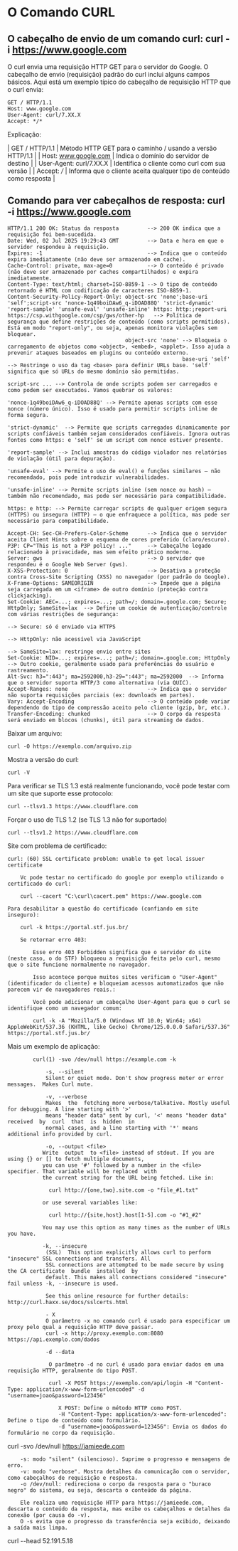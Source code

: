 # O Comando CURL

## O cabeçalho de envio de um comando curl: curl -i https://www.google.com

O curl envia uma requisição HTTP GET para o servidor do Google. O cabeçalho de envio (requisição) padrão do curl inclui alguns campos básicos. Aqui está um exemplo típico do cabeçalho de requisição HTTP que o curl envia:
  	
```http
GET / HTTP/1.1
Host: www.google.com
User-Agent: curl/7.XX.X
Accept: */*
```
Explicação:


| GET / HTTP/1.1 | Método HTTP GET para o caminho / usando a versão HTTP/1.1 |
| Host: www.google.com | Indica o domínio do servidor de destino |
| User-Agent: curl/7.XX.X | Identifica o cliente como curl com sua versão |
| Accept: */* |	Informa que o cliente aceita qualquer tipo de conteúdo como resposta |




## Comando para ver cabeçalhos de resposta: curl -i https://www.google.com
			
 

    HTTP/1.1 200 OK: Status da resposta         --> 200 OK indica que a requisição foi bem-sucedida.
    Date: Wed, 02 Jul 2025 19:29:43 GMT         --> Data e hora em que o servidor respondeu à requisição.
    Expires: -1                                 --> Indica que o conteúdo expira imediatamente (não deve ser armazenado em cache).
    Cache-Control: private, max-age=0           --> O conteúdo é privado (não deve ser armazenado por caches compartilhados) e expira imediatamente.
    Content-Type: text/html; charset=ISO-8859-1 --> O tipo de conteúdo retornado é HTML com codificação de caracteres ISO-8859-1.  
    Content-Security-Policy-Report-Only: object-src 'none';base-uri 'self';script-src 'nonce-1q49boiDAw6_q-iDOAD88Q' 'strict-dynamic' 'report-sample' 'unsafe-eval' 'unsafe-inline' https: http:;report-uri https://csp.withgoogle.com/csp/gws/other-hp   --> Política de segurança que define restrições de conteúdo (como scripts permitidos). Está em modo "report-only", ou seja, apenas monitora violações sem bloquear.
                                         object-src 'none' --> Bloqueia o carregamento de objetos como <object>, <embed>, <applet>. Isso ajuda a prevenir ataques baseados em plugins ou conteúdo externo.
                                                           base-uri 'self' --> Restringe o uso da tag <base> para definir URLs base. 'self' significa que só URLs do mesmo domínio são permitidas.
                                                                          script-src ... --> Controla de onde scripts podem ser carregados e como podem ser executados. Vamos quebrar os valores:
                                                                                      'nonce-1q49boiDAw6_q-iDOAD88Q' --> Permite apenas scripts com esse nonce (número único). Isso é usado para permitir scripts inline de forma segura.
                                                                                                                     'strict-dynamic'  --> Permite que scripts carregados dinamicamente por scripts confiáveis também sejam considerados confiáveis. Ignora outras fontes como https: e 'self' se um script com nonce estiver presente.
                                                                                                                                       'report-sample' --> Inclui amostras do código violador nos relatórios de violação (útil para depuração).
                                                                                                                                                      'unsafe-eval' --> Permite o uso de eval() e funções similares — não recomendado, pois pode introduzir vulnerabilidades.
                                                                                                                                                                    'unsafe-inline' --> Permite scripts inline (sem nonce ou hash) — também não recomendado, mas pode ser necessário para compatibilidade.
                                                                                                                                                                                    https: e http: --> Permite carregar scripts de qualquer origem segura (HTTPS) ou insegura (HTTP) — o que enfraquece a política, mas pode ser necessário para compatibilidade.
    
    Accept-CH: Sec-CH-Prefers-Color-Scheme      --> Indica que o servidor aceita Client Hints sobre o esquema de cores preferido (claro/escuro).
    P3P: CP="This is not a P3P policy! ..."     --> Cabeçalho legado relacionado à privacidade, mas sem efeito prático moderno.
    Server: gws                                 --> O servidor que respondeu é o Google Web Server (gws).
    X-XSS-Protection: 0                         --> Desativa a proteção contra Cross-Site Scripting (XSS) no navegador (por padrão do Google).
    X-Frame-Options: SAMEORIGIN                 --> Impede que a página seja carregada em um <iframe> de outro domínio (proteção contra clickjacking).
    Set-Cookie: AEC=...; expires=...; path=/; domain=.google.com; Secure; HttpOnly; SameSite=lax  --> Define um cookie de autenticação/controle com várias restrições de segurança:
                                                                                                  --> Secure: só é enviado via HTTPS
                                                                                                  --> HttpOnly: não acessível via JavaScript
                                                                                                  --> SameSite=lax: restringe envio entre sites
    Set-Cookie: NID=...; expires=...; path=/; domain=.google.com; HttpOnly  --> Outro cookie, geralmente usado para preferências do usuário e rastreamento.
    Alt-Svc: h3=":443"; ma=2592000,h3-29=":443"; ma=2592000  --> Informa que o servidor suporta HTTP/3 como alternativa (via QUIC).
    Accept-Ranges: none                         --> Indica que o servidor não suporta requisições parciais (ex: downloads em partes).
    Vary: Accept-Encoding                       --> O conteúdo pode variar dependendo do tipo de compressão aceito pelo cliente (gzip, br, etc.).
    Transfer-Encoding: chunked                  --> O corpo da resposta será enviado em blocos (chunks), útil para streaming de dados.

    















    
    

Baixar um arquivo:
			
	curl -O https://exemplo.com/arquivo.zip
	
Mostra a versão do curl:
			
	curl -V

Para verificar se TLS 1.3 está realmente funcionando, você pode testar com um site que suporte esse protocolo:
			
	curl --tlsv1.3 https://www.cloudflare.com
	
Forçar o uso de TLS 1.2 (se TLS 1.3 não for suportado)
			
	curl --tlsv1.2 https://www.cloudflare.com
	
Site com problema de certificado: 
			
	curl: (60) SSL certificate problem: unable to get local issuer certificate
	
		Vc pode testar no certificado do google por exemplo utilizando o certificado do curl: 
			
		curl --cacert "C:\curl\cacert.pem" https://www.google.com
		
	Para desabilitar a questão do certificado (confiando em site inseguro): 
				
		curl -k https://portal.stf.jus.br/
					
		Se retornar erro 403: 
					
			Esse erro 403 Forbidden significa que o servidor do site (neste caso, o do STF) bloqueou a requisição feita pelo curl, mesmo que o site funcione normalmente no navegador.

			Isso acontece porque muitos sites verificam o "User-Agent" (identificador do cliente) e bloqueiam acessos automatizados que não parecem vir de navegadores reais.:
					
			Você pode adicionar um cabeçalho User-Agent para que o curl se identifique como um navegador comum:
					
			curl -k -A "Mozilla/5.0 (Windows NT 10.0; Win64; x64) AppleWebKit/537.36 (KHTML, like Gecko) Chrome/125.0.0.0 Safari/537.36" https://portal.stf.jus.br/
			
Mais um exemplo de aplicação: 

			curl(1) -svo /dev/null https://example.com -k
			
				-s, --silent
				Silent or quiet mode. Don't show progress meter or error messages.  Makes Curl mute.
				
				-v, --verbose
				Makes  the  fetching more verbose/talkative. Mostly useful for debugging. A line starting with '>'
				means "header data" sent by curl, '<' means "header data" received  by  curl  that  is  hidden  in
				normal cases, and a line starting with '*' means additional info provided by curl.
				
				-o, --output <file>
			   Write  output  to <file> instead of stdout. If you are using {} or [] to fetch multiple documents,
			   you can use '#' followed by a number in the <file> specifier. That variable will be replaced  with
			   the current string for the URL being fetched. Like in:

				 curl http://{one,two}.site.com -o "file_#1.txt"

			   or use several variables like:

				 curl http://{site,host}.host[1-5].com -o "#1_#2"

			   You may use this option as many times as the number of URLs you have.
			   
			   -k, --insecure
				(SSL)  This option explicitly allows curl to perform "insecure" SSL connections and transfers. All
				SSL connections are attempted to be made secure by using the CA certificate  bundle  installed  by
				default. This makes all connections considered "insecure" fail unless -k, --insecure is used.

				See this online resource for further details: http://curl.haxx.se/docs/sslcerts.html
				
				- X
				O parâmetro -x no comando curl é usado para especificar um proxy pelo qual a requisição HTTP deve passar.	
				curl -x http://proxy.exemplo.com:8080 https://api.exemplo.com/dados
				
				-d --data 
				
				 O parâmetro -d no curl é usado para enviar dados em uma requisição HTTP, geralmente do tipo POST.
				 
				 curl -X POST https://exemplo.com/api/login -H "Content-Type: application/x-www-form-urlencoded" -d "username=joao&password=123456"
				 
					X POST: Define o método HTTP como POST.
					-H "Content-Type: application/x-www-form-urlencoded": Define o tipo de conteúdo como formulário.
					-d "username=joao&password=123456": Envia os dados do formulário no corpo da requisição.

curl -svo /dev/null https://jamieede.com

		-s: modo "silent" (silencioso). Suprime o progresso e mensagens de erro.
		-v: modo "verbose". Mostra detalhes da comunicação com o servidor, como cabeçalhos de requisição e resposta.
		-o /dev/null: redireciona o corpo da resposta para o "buraco negro" do sistema, ou seja, descarta o conteúdo da página.
		
		Ele realiza uma requisição HTTP para https://jamieede.com, descarta o conteúdo da resposta, mas exibe os cabeçalhos e detalhes da conexão (por causa do -v). 
		O -s evita que o progresso da transferência seja exibido, deixando a saída mais limpa.
	
curl --head 52.191.5.18
